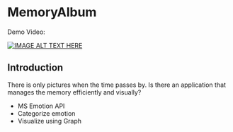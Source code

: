 # MemoryAlbum
Demo Video:

[![IMAGE ALT TEXT HERE](https://img.youtube.com/vi/bCB6etWdfoY/0.jpg)](https://www.youtube.com/watch?v=bCB6etWdfoY)


## Introduction
There is only pictures when the time passes by. Is there an application that manages the memory efficiently and visually?

- MS Emotion API
- Categorize emotion
- Visualize using Graph
